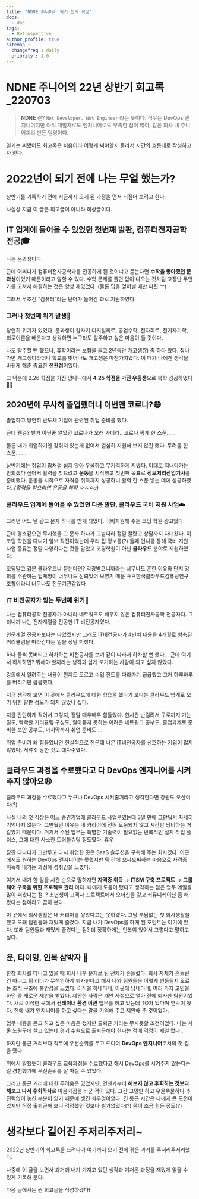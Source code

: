 ```yaml
---
title: "NDNE 주니어가 되기 전의 회상"
docs: 
  - doc
tags:
  - Retrospective
author_profile: true
sitemap :
  changefreq : daily
  priority : 1.0
---
```


# NDNE 주니어의 22년 상반기 회고록_220703

> **NDNE** 란?
`Not Developer, Not Engineer` 라는 뜻이다.
직무는 DevOps 엔지니어지만 아직 개발자로도 엔지니어로도 부족한 점이 많아,
같은 회사 내 주니어끼리 만든 팀명이다.
> 

일기는 써봤어도 회고록은 처음이라 어떻게 써야할지 몰라서 시간의 흐름대로 작성하고자 한다.

# 2022년이 되기 전에 나는 무얼 했는가?

상반기를 기록하기 전에 지금까지 오게 된 과정을 먼저 되짚어 보려고 한다.

사실상 지금 이 글은 회고글이 아니라 회상글이다.

## IT 업계에 들어올 수 있었던 첫번째 발판, 컴퓨터전자공학 전공🎓

나는 문과생이다.

근데 어쩌다가 컴퓨터전자공학과를 전공하게 된 것이냐고 묻는다면 **수학을 좋아했던 문과생**이었기 때문이라고 말할 수 있다. 수학 문제를 풀면 답이 나오는 것처럼 고장난 무언가를 고쳐서 해결하는 것은 항상 재밌었다. (물론 답을 얻어낼 때만 짜릿 ^^)

그래서 무조건 “컴퓨터”라는 단어가 들어간 과로 지원하였다.

### 그러나 첫번째 위기 발생🚨

당연히 위기가 있었다. 문과생이 갑자기 디지털회로, 공업수학, 전자회로, 전기자기학, 회로이론을 배운다고 생각하면 누구라도 탈주하고 싶은 마음이 들 것이다.

나도 탈주할 뻔 했으나, 휴학이라는 보험을 들고 2년동안 개고생(?) 좀 하다 왔다. 집나가면 개고생이라더니 학교를 벗어나도 개고생은 마찬가지였다. 이 때가 나에겐 생각을 바뀌게 해준 중요한 **전환점**이었다.

그 덕분에 2.26 학점을 가진 망나니에서 **4.25 학점을 가진 우등생**으로 복학 성공하였다✌🏻

## 2020년에 무사히 졸업했더니 이번엔 코로나?😷

졸업하고 당연히 반도체 기업에 관련된 취업 준비를 했다.

근데 웬걸? 별거 아닌줄 알았던 코로나가 오래 가더라.. 코로나 핑계 한 스푼……

물론 내가 취업하기엔 갖춰져 있는게 없어서 열심히 지원해 보지 않긴 했다..두려움 한 스푼…….

상반기에는 취업이 맘처럼 쉽지 않아 우울하고 무기력하게 지냈다. 이대로 지내다가는 안되겠다 싶어서 활력을 찾으려고 **운동**을 시작했고 첫번째 목표로 **정보처리산업기사**를 준비했다. 운동을 시작으로 자격증 취득까지 성공하니 활력 한 스푼 넣는 데에 성공하였다. *(활력을 얻으려면 운동을 해라 ㅇㅅㅇa)*

### 클라우드 업계에 들어올 수 있었던 다음 발단, 클라우드 국비 지원 사업☁️

그러던 어느 날 광고 문자 하나를 받게 되었다. 국비지원해 주는 코딩 학원 광고였다.

근데 평소같으면 무시했을 그 문자 하나가 그날따라 정말 끌렸고 상담까지 다녀왔다. 이 코딩 학원을 다니기 일보 직전이었는데 우리 집 정보통(?) 둘째 언니를 통해 국비 지원 사업 종류는 정말 다양하다는 것을 알았고 코딩학원이 아닌 **클라우드** 분야로 지원하였다.

코딩말고 갑분 클라우드냐 묻는다면? 각광받으니까라는 너무나도 흔한 이유와 단지 강의를 주관하는 업체명이 너무나도 신뢰있어 보였기 때문 ㅋㅋ한국클라우드컴퓨팅연구조합이라니 너무나도 전문기관같았다

### IT 비전공자가 맞는 두번째 위기🚨

나는 컴퓨터공학 전공자가 아니라 네트워크도 배우지 않은 컴퓨터전자공학 전공자다. 그러니까 나는 전자계열을 전공한 IT 비전공자였다.

인문계열 전공자보다는 나았겠지만 그래도 IT비전공자가 4년치 내용을 4개월로 함축된 커리큘럼을 따라간다는 일을 정말 벅찼다.

하나 둘씩 못버티고 하차하는 비전공자를 보며 같이 따라서 하차할 뻔 했다… 근데 여기서 하차하면? 뭐해야 할까라는 생각과 쉽게 포기하는 사람이 되고 싶지 않았다. 

강의에서 알려주는 내용이 뭔지도 모르고 수업 진도를 따라가기 급급했고 그저 하루하루를 버티기만 급급했다.

지금 생각해 보면 이 곳에서 클라우드에 대한 학습을 했다기 보다는 클라우드 업계로 오기 위한 발판 정도가 되지 않았나 싶다.

지금 간단하게 적어서 그렇지, 정말 매우매우 힘들었다. 한시간 반걸려서 구로까지 가는 길도, 빡빡한 커리큘럼 구성도, 알아듣지 못하는 어려운 네트워크 공부도, 졸업과제로 준비한 보안 공부도, 마지막까지 취업 준비도…..

취업 준비가 왜 힘들었냐면 현실적으로 전문대 나온 IT비전공자를 선호하는 기업이 많지 않았다. 서류컷 당한 것도 대다수였다.

## 클라우드 과정을 수료했다고 다 DevOps 엔지니어를 시켜주지 않아요😩

클라우드 과정을 수료했다고 누구나 DevOps 시켜줄거라고 생각한다면 강원도 오산이다(?)

사실 나의 첫 직장은 어느 중견기업에 클라우드 사업부였는데 3일 만에 그만둬서 자세히 기억나지 않는다. 그만뒀던 이유는 내 커리어에 전혀 도움되지 않고 시간만 낭비하는 거 같았기 때문이다. 거기서 주된 업무는 특별한 기술력이 필요없는 반복적인 설치 작업 플러스, 그에 대한 사소한 트러블슈팅 정도였다. 휴우

잠깐 다니다가 그만두고 다시 취업한 곳은 SaaS 솔루션을 구축해 주는 회사였다. 이곳에서도 원하는 DevOps 엔지니어는 못했지만 팀 간에 으쌰으쌰하는 마음으로 자격증 취득해 내가는 과정에 성취감을 느꼈다.

여기서 내가 한 일을 시간 순으로 말하자면 **자격증 취득** → **ITSM 구축 프로젝트** → **그룹웨어 구축을 위한 프로젝트 관리** 이다. 나에게 도움이 됐다고 생각하는 점은 업무 메일을 많이 써봤다는 점..? 초년생이 고객사 프로젝트에서 오너십을 갖고 커뮤니케이션 좀 해봤다는 점이라고 꼽아 본다.

이 곳에서 회사생활은 내 커리어를 쌓았다고는 못하겠다. 그냥 부담없는 첫 회사생활을 했고 또래 팀원들과 재밌게 즐겼다. 지금 내가 DevOps를 하게 된 포인트는 여기에 있다. 또래 팀원들과 재밌게 즐겼다는 점? 더 정확하게는 인복이 있어서 그렇다고 말하고 싶다.

## 운, 타이밍, 인복 삼박자 🥁

한창 회사를 다니고 있을 때 회사 내부 문제로 팀 전체가 흔들렸다. 회사 자체가 흔들린 건 아니고 팀 리더가 무책임하게 퇴사한다고 해서 나와 팀원들은 어떻게 변동될지 모르는 조직 구조에 불안감을 느꼈다. 이직을 하네마네, 이곳에 남네마네, 여러 가지 고민을 하던 중 새로운 제안을 받았다. 제안한 사람은 개인 사정으로 얼마 전에 퇴사한 팀원이었다. 새로 이직한 곳에서 **컨테이너 환경 이관** 업무를 하고 있는데 TO가 있다며 연락이 왔다. 전에 내가 엔지니어를 하고 싶다는 말을 기억해 주고 제안해 준 것이었다.

업무 내용을 듣고 하고 싶은 마음은 컸지만 출퇴근 거리는 무시못할 조건이었다. 나는 서울 노원구에 살고 있는데 경기 수원으로 출퇴근해야 한다는 점에 걱정이 제일 컸다..

하지만 통근 거리보다 직무에 우선순위를 두고 드디어 **DevOps 엔지니어**로서의 첫 길을 뗐다.

위에서 말했듯이 클라우드 교육과정을 수료했다고 해서 DevOps를 시켜주지 않는다는 걸 경험했기에 우선순위를 잘 따질 수 있었다.

그리고 통근 거리에 대한 두려움은 있었지만, 언젠가부터 **해보지 않고 후회하는 것보다 해보고 나서 후회하자**로 마음가짐을 바꾼 적이 있다. 그간 고민만 하고 우물쭈물하다 추진력없이 놓친 부분이 있기 때문에 생긴 좌우명이었다. 긴 통근 시간은 나에게 큰 도전이었지만 직접 출퇴근해 보니 걱정했던 것보다 별거없었다(?) 몸이 조금 힘든 정도(?)

# 생각보다 길어진 주저리주저리~

2022년 상반기의 회고록을 쓰려다가 여기까지 오기 전에 겪은 과거를 주저리주저리했다.

나중에 이 글을 보면서 과거에 내가 가지고 있던 생각과 거쳐온 과정을 재밌게 읽을 수 있게 기록해 둔다.

다음 글에서는 찐 회고글을 작성하겠다!